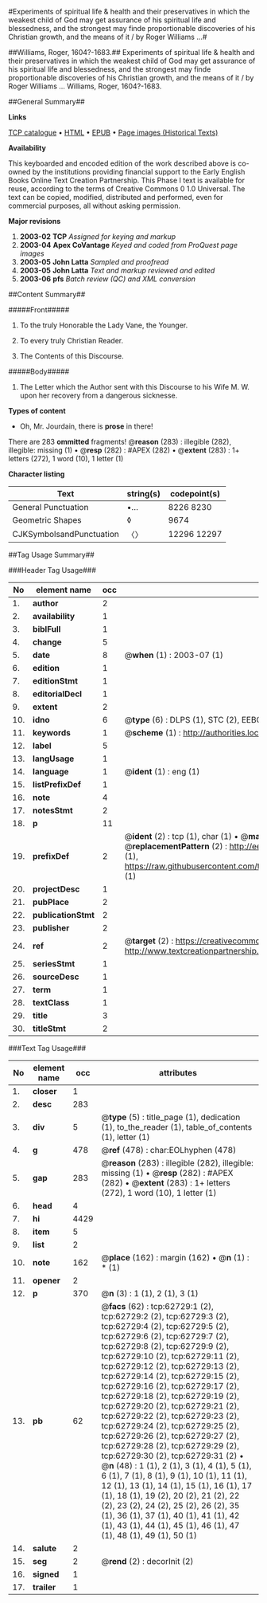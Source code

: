 #Experiments of spiritual life & health and their preservatives in which the weakest child of God may get assurance of his spiritual life and blessedness, and the strongest may finde proportionable discoveries of his Christian growth, and the means of it / by Roger Williams ...#

##Williams, Roger, 1604?-1683.##
Experiments of spiritual life & health and their preservatives in which the weakest child of God may get assurance of his spiritual life and blessedness, and the strongest may finde proportionable discoveries of his Christian growth, and the means of it / by Roger Williams ...
Williams, Roger, 1604?-1683.

##General Summary##

**Links**

[TCP catalogue](http://www.ota.ox.ac.uk/tcp/)  • 
[HTML](http://tei.it.ox.ac.uk/tcp/Texts-HTML/free/A66/A66447.html)  • 
[EPUB](http://tei.it.ox.ac.uk/tcp/Texts-EPUB/free/A66/A66447.epub) • 
[Page images (Historical Texts)](https://data.historicaltexts.jisc.ac.uk/view?pubId=eebo-12528872e&pageId=eebo-12528872e-62729-1)

**Availability**

This keyboarded and encoded edition of the
	       work described above is co-owned by the institutions
	       providing financial support to the Early English Books
	       Online Text Creation Partnership. This Phase I text is
	       available for reuse, according to the terms of Creative
	       Commons 0 1.0 Universal. The text can be copied,
	       modified, distributed and performed, even for
	       commercial purposes, all without asking permission.

**Major revisions**

1. __2003-02__ __TCP__ *Assigned for keying and markup*
1. __2003-04__ __Apex CoVantage__ *Keyed and coded from ProQuest page images*
1. __2003-05__ __John Latta__ *Sampled and proofread*
1. __2003-05__ __John Latta__ *Text and markup reviewed and edited*
1. __2003-06__ __pfs__ *Batch review (QC) and XML conversion*

##Content Summary##

#####Front#####

1. To the truly Honorable the Lady Vane, the Younger.

1. To every truly Christian Reader.

1. The Contents of this Discourse.

#####Body#####

1. The Letter which the Author sent with this Discourse to his Wife M. W. upon her recovery from a dangerous sicknesse.

**Types of content**

  * Oh, Mr. Jourdain, there is **prose** in there!

There are 283 **ommitted** fragments! 
 @__reason__ (283) : illegible (282), illegible: missing (1)  •  @__resp__ (282) : #APEX (282)  •  @__extent__ (283) : 1+ letters (272), 1 word (10), 1 letter (1)

**Character listing**


|Text|string(s)|codepoint(s)|
|---|---|---|
|General Punctuation|•…|8226 8230|
|Geometric Shapes|◊|9674|
|CJKSymbolsandPunctuation|〈〉|12296 12297|

##Tag Usage Summary##

###Header Tag Usage###

|No|element name|occ|attributes|
|---|---|---|---|
|1.|__author__|2||
|2.|__availability__|1||
|3.|__biblFull__|1||
|4.|__change__|5||
|5.|__date__|8| @__when__ (1) : 2003-07 (1)|
|6.|__edition__|1||
|7.|__editionStmt__|1||
|8.|__editorialDecl__|1||
|9.|__extent__|2||
|10.|__idno__|6| @__type__ (6) : DLPS (1), STC (2), EEBO-CITATION (1), OCLC (1), VID (1)|
|11.|__keywords__|1| @__scheme__ (1) : http://authorities.loc.gov/ (1)|
|12.|__label__|5||
|13.|__langUsage__|1||
|14.|__language__|1| @__ident__ (1) : eng (1)|
|15.|__listPrefixDef__|1||
|16.|__note__|4||
|17.|__notesStmt__|2||
|18.|__p__|11||
|19.|__prefixDef__|2| @__ident__ (2) : tcp (1), char (1)  •  @__matchPattern__ (2) : ([0-9\-]+):([0-9IVX]+) (1), (.+) (1)  •  @__replacementPattern__ (2) : http://eebo.chadwyck.com/downloadtiff?vid=$1&page=$2 (1), https://raw.githubusercontent.com/textcreationpartnership/Texts/master/tcpchars.xml#$1 (1)|
|20.|__projectDesc__|1||
|21.|__pubPlace__|2||
|22.|__publicationStmt__|2||
|23.|__publisher__|2||
|24.|__ref__|2| @__target__ (2) : https://creativecommons.org/publicdomain/zero/1.0/ (1), http://www.textcreationpartnership.org/docs/. (1)|
|25.|__seriesStmt__|1||
|26.|__sourceDesc__|1||
|27.|__term__|1||
|28.|__textClass__|1||
|29.|__title__|3||
|30.|__titleStmt__|2||


###Text Tag Usage###

|No|element name|occ|attributes|
|---|---|---|---|
|1.|__closer__|1||
|2.|__desc__|283||
|3.|__div__|5| @__type__ (5) : title_page (1), dedication (1), to_the_reader (1), table_of_contents (1), letter (1)|
|4.|__g__|478| @__ref__ (478) : char:EOLhyphen (478)|
|5.|__gap__|283| @__reason__ (283) : illegible (282), illegible: missing (1)  •  @__resp__ (282) : #APEX (282)  •  @__extent__ (283) : 1+ letters (272), 1 word (10), 1 letter (1)|
|6.|__head__|4||
|7.|__hi__|4429||
|8.|__item__|5||
|9.|__list__|2||
|10.|__note__|162| @__place__ (162) : margin (162)  •  @__n__ (1) : * (1)|
|11.|__opener__|2||
|12.|__p__|370| @__n__ (3) : 1 (1), 2 (1), 3 (1)|
|13.|__pb__|62| @__facs__ (62) : tcp:62729:1 (2), tcp:62729:2 (2), tcp:62729:3 (2), tcp:62729:4 (2), tcp:62729:5 (2), tcp:62729:6 (2), tcp:62729:7 (2), tcp:62729:8 (2), tcp:62729:9 (2), tcp:62729:10 (2), tcp:62729:11 (2), tcp:62729:12 (2), tcp:62729:13 (2), tcp:62729:14 (2), tcp:62729:15 (2), tcp:62729:16 (2), tcp:62729:17 (2), tcp:62729:18 (2), tcp:62729:19 (2), tcp:62729:20 (2), tcp:62729:21 (2), tcp:62729:22 (2), tcp:62729:23 (2), tcp:62729:24 (2), tcp:62729:25 (2), tcp:62729:26 (2), tcp:62729:27 (2), tcp:62729:28 (2), tcp:62729:29 (2), tcp:62729:30 (2), tcp:62729:31 (2)  •  @__n__ (48) : 1 (1), 2 (1), 3 (1), 4 (1), 5 (1), 6 (1), 7 (1), 8 (1), 9 (1), 10 (1), 11 (1), 12 (1), 13 (1), 14 (1), 15 (1), 16 (1), 17 (1), 18 (1), 19 (2), 20 (2), 21 (2), 22 (2), 23 (2), 24 (2), 25 (2), 26 (2), 35 (1), 36 (1), 37 (1), 40 (1), 41 (1), 42 (1), 43 (1), 44 (1), 45 (1), 46 (1), 47 (1), 48 (1), 49 (1), 50 (1)|
|14.|__salute__|2||
|15.|__seg__|2| @__rend__ (2) : decorInit (2)|
|16.|__signed__|1||
|17.|__trailer__|1||
